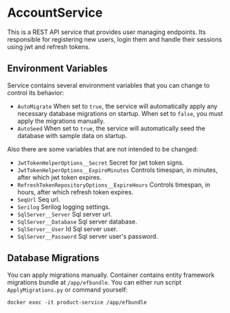 ﻿# AccountService
This is a REST API service that provides user managing endpoints. Its responsible for registering new users, login them and handle their sessions using jwt and refresh tokens.

## Environment Variables
Service contains several environment variables that you can change to control its behavior:
- `AutoMigrate` When set to `true`, the service will automatically apply any necessary database migrations on startup. When set to `false`, you must apply the migrations manually.
- `AutoSeed` When set to `true`, the service will automatically seed the database with sample data on startup.

Also there are some variables that are not intended to be changed:
- `JwtTokenHelperOptions__Secret` Secret for jwt token signs.
- `JwtTokenHelperOptions__ExpireMinutes` Controls timespan, in minutes, after which jwt token expires.
- `RefreshTokenRepositoryOptions__ExpireHours` Controls timespan, in hours, after which refresh token expires.
- `SeqUrl` Seq url.
- `Serilog` Serilog logging settings.
- `SqlServer__Server` Sql server url.
- `SqlServer__Database` Sql server database.
- `SqlServer__User` Id Sql server user.
- `SqlServer__Password` Sql server user's password.

## Database Migrations
You can apply migrations manually. Container contains entity framework migrations bundle at `/app/efbundle`. You can either run script `ApplyMigrations.py` or command yourself:
```
docker exec -it product-service /app/efbundle
```